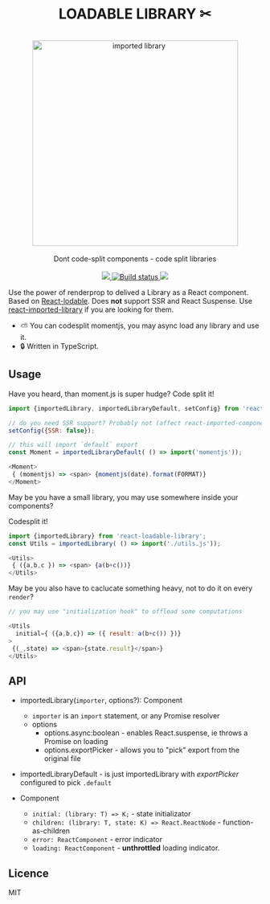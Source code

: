 <div align="center">
  <h1>LOADABLE LIBRARY ✂</h1>
  <br/>
  <img src="./assets/imported-logo.png" alt="imported library" width="409" align="center">
  <br/>
  <br/>
  Dont code-split components - code split libraries 
  <br/>
  <br/>
  
  <a href="https://www.npmjs.com/package/react-imported-library">
    <img src="https://img.shields.io/npm/v/react-imported-library.svg?style=flat-square" />
  </a>
    
  <a href="https://travis-ci.org/theKashey/react-loadable-library">
   <img src="https://travis-ci.org/theKashey/react-loadable-library.svg?branch=master" alt="Build status">
  </a> 
  
  <img src="https://badges.greenkeeper.io/theKashey/react-imported-library.svg" />
    
  <br/>
</div>

Use the power of renderprop to delived a Library as a React component. Based on 
[React-lodable](https://github.com/jamiebuilds/react-loadable). Does __not__ support SSR and React Suspense.
Use [react-imported-library](https://github.com/theKashey/react-imported-library) if you are looking for them.

- ⛅️ You can codesplit momentjs, you may async load any library and use it.
- 🔒 Written in TypeScript.
 
## Usage

Have you heard, than moment.js is super hudge? Code split it!
```javascript
import {importedLibrary, importedLibraryDefault, setConfig} from 'react-loadable-library';

// do you need SSR support? Probably not (affect react-imported-component settings)
setConfig({SSR: false});

// this will import `default` export
const Moment = importedLibraryDefault( () => import('momentjs'));

<Moment>
 { (momentjs) => <span> {momentjs(date).format(FORMAT)}
</Moment>
```

May be you have a small library, you may use somewhere inside your components?

Codesplit it! 
```js
import {importedLibrary} from 'react-loadable-library';
const Utils = importedLibrary( () => import('./utils.js'));

<Utils>
 { ({a,b,c }) => <span> {a(b+c())}
</Utils>
```

May be you also have to caclucate something heavy, not to do it on every `render`?
```js
// you may use "initialization hook" to offload some computations

<Utils
  initial={ ({a,b,c}) => ({ result: a(b+c()) })}
>
 {(_,state) => <span>{state.result}</span>} 
</Utils>


```

## API

- importedLibrary(`importer`, options?): Component
  - `importer` is an `import` statement, or any Promise resolver
  - options 
    - options.async:boolean - enables React.suspense, ie throws a Promise on loading
    - options.exportPicker - allows you to "pick" export from the original file
    
- importedLibraryDefault - is just importedLibrary with _exportPicker_ configured to pick `.default`

- Component
  - `initial: (library: T) => K;` - state initializator
  - `children: (library: T, state: K) => React.ReactNode` - function-as-children
  - `error: ReactComponent` - error indicator
  - `loading: ReactComponent` - __unthrottled__ loading indicator.       


## Licence
MIT
